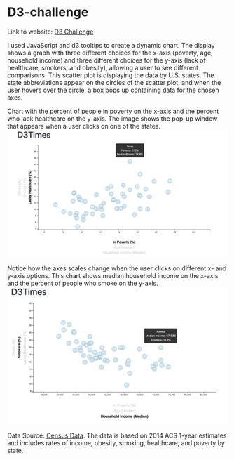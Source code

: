 # D3-challenge

Link to website: [D3 Challenge](https://dianess.github.io/D3-challenge/)

I used JavaScript and d3 tooltips to create a dynamic chart. The display shows a graph with three different choices for the x-axis (poverty, age, household income) and three different choices for the y-axis (lack of healthcare, smokers, and obesity), allowing a user to see different comparisons.
This scatter plot is displaying the data by U.S. states. The state abbreviations appear on the circles of the scatter plot, and when the user hovers over the circle, a box pops up containing data for the chosen axes.

Chart with the percent of people in poverty on the x-axis and the percent who lack healthcare on the y-axis. The image shows the pop-up window that appears when a user clicks on one of the states.
<img src="/Resources/D3-Times-chart.png" alt="D3 Times Chart">

Notice how the axes scales change when the user clicks on different x- and y-axis options. This chart shows median household income on the x-axis and the percent of people who smoke on the y-axis.
<img src="/Resources/D3-Times-image2.png" alt="D3 Times chart income and smokers">

Data Source: [Census Data](https://factfinder.census.gov/faces/nav/jsf/pages/searchresults.xhtml). 
The data is based on 2014 ACS 1-year estimates and includes rates of income, obesity, smoking, healthcare, and poverty by state.


